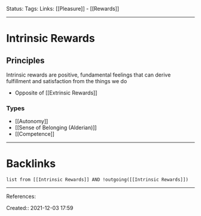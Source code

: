 Status: 
Tags: 
Links: [[Pleasure]] - [[Rewards]]
___
# Intrinsic Rewards
## Principles
Intrinsic rewards are positive, fundamental feelings that can derive fulfillment and satisfaction from the things we do
- Opposite of [[Extrinsic Rewards]]
### Types
- [[Autonomy]]
- [[Sense of Belonging (Alderian)]]
- [[Competence]]
___
# Backlinks
```dataview
list from [[Intrinsic Rewards]] AND !outgoing([[Intrinsic Rewards]])
```
___
References:

Created:: 2021-12-03 17:59
